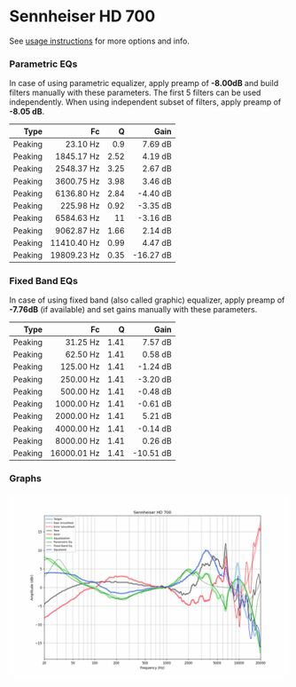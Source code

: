 # Sennheiser HD 700
See [usage instructions](https://github.com/jaakkopasanen/AutoEq#usage) for more options and info.

### Parametric EQs
In case of using parametric equalizer, apply preamp of **-8.00dB** and build filters manually
with these parameters. The first 5 filters can be used independently.
When using independent subset of filters, apply preamp of **-8.05 dB**.

| Type    | Fc          |     Q | Gain      |
|--------:|------------:|------:|----------:|
| Peaking | 23.10 Hz    |  0.9  | 7.69 dB   |
| Peaking | 1845.17 Hz  |  2.52 | 4.19 dB   |
| Peaking | 2548.37 Hz  |  3.25 | 2.67 dB   |
| Peaking | 3600.75 Hz  |  3.98 | 3.46 dB   |
| Peaking | 6136.80 Hz  |  2.84 | -4.40 dB  |
| Peaking | 225.98 Hz   |  0.92 | -3.35 dB  |
| Peaking | 6584.63 Hz  | 11    | -3.16 dB  |
| Peaking | 9062.87 Hz  |  1.66 | 2.14 dB   |
| Peaking | 11410.40 Hz |  0.99 | 4.47 dB   |
| Peaking | 19809.23 Hz |  0.35 | -16.27 dB |

### Fixed Band EQs
In case of using fixed band (also called graphic) equalizer, apply preamp of **-7.76dB**
(if available) and set gains manually with these parameters.

| Type    | Fc          |    Q | Gain      |
|--------:|------------:|-----:|----------:|
| Peaking | 31.25 Hz    | 1.41 | 7.57 dB   |
| Peaking | 62.50 Hz    | 1.41 | 0.58 dB   |
| Peaking | 125.00 Hz   | 1.41 | -1.24 dB  |
| Peaking | 250.00 Hz   | 1.41 | -3.20 dB  |
| Peaking | 500.00 Hz   | 1.41 | -0.48 dB  |
| Peaking | 1000.00 Hz  | 1.41 | -0.61 dB  |
| Peaking | 2000.00 Hz  | 1.41 | 5.21 dB   |
| Peaking | 4000.00 Hz  | 1.41 | -0.14 dB  |
| Peaking | 8000.00 Hz  | 1.41 | 0.26 dB   |
| Peaking | 16000.01 Hz | 1.41 | -10.51 dB |

### Graphs
![](./Sennheiser%20HD%20700.png)